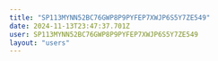 ```yaml
---
title: "SP113MYNN52BC76GWP8P9PYFEP7XWJP6S5Y7ZE549"
date: 2024-11-13T23:47:37.701Z
user: SP113MYNN52BC76GWP8P9PYFEP7XWJP6S5Y7ZE549
layout: "users"
---
```

    